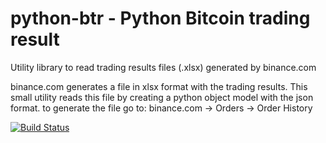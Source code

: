 # python-btr - Python Bitcoin trading result

Utility library to read trading results files (.xlsx) generated by binance.com

binance.com generates a file in xlsx format with the trading results.
This small utility reads this file by creating a python object model with the json format.
to generate the file go to: binance.com -> Orders -> Order History

[![Build Status](https://travis-ci.org/juniorcarvalho/python-btr.svg?branch=master)](https://travis-ci.org/juniorcarvalho/python-btr)
